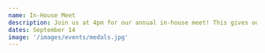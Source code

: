 ```yaml
---
name: In-House Meet
description: Join us at 4pm for our annual in-house meet! This gives our Level 3 team a chance to experience a meet in a familiar setting.
dates: September 14
image: '/images/events/medals.jpg'
---
```

